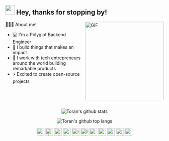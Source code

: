 <h2><img src="https://emojis.slackmojis.com/emojis/images/1531849430/4246/blob-sunglasses.gif?1531849430" width="30"/> Hey, thanks for stopping by!</h2>

<img align="right" height="250" alt="GIF" src="https://2e8ram2s1li74atce18qz5y1-wpengine.netdna-ssl.com/wp-content/uploads/2017/05/shutterstock_390754486-e1495655228528-1024x886.jpg" />

👨🏻‍💻 About me!

- 💻 I'm a Polyglot Backend Engineer
- 🔭 I build things that makes an impact
- 💜 I work with tech entrepreneurs around the world building remarkable products
- ⚡ Excited to create open-source projects

<br/>
<br/>
<br/>

<div align="center">

![Toran's github stats][gh-stats]

![Toran's github top langs][gh-lang-stats]

<a href="https://dev.to/toransahu"
        ><img
          src="https://cdn.jsdelivr.net/npm/simple-icons@v4/icons/dev-dot-to.svg"
          alt="dev.to"
          width="24"
          height="24"
  /></a>
<a href="https://www.facebook.com/t0ransahu"
    ><img
      src="https://cdn.jsdelivr.net/npm/simple-icons@v4/icons/facebook.svg"
      alt="facebook"
      width="24"
      height="24"
  /></a>
<a href="https://github.com/toransahu"
    ><img
      src="https://cdn.jsdelivr.net/npm/simple-icons@v4/icons/github.svg"
      alt="github"
      width="24"
      height="24"
  /></a>
<a href="https://hackerrank.com/toransahu"
    ><img
      src="https://cdn.jsdelivr.net/npm/simple-icons@v4/icons/hackerrank.svg"
      alt="hackerrank"
      width="24"
      height="24"
  /></a>
<a href="https://www.instagram.com/t0ransahu"
    ><img
      src="https://cdn.jsdelivr.net/npm/simple-icons@v4/icons/instagram.svg"
      alt="instagram"
      width="24"
      height="24"
  /></a>
<a href="https://linkedin.com/in/toransahu"
    ><img
      src="https://cdn.jsdelivr.net/npm/simple-icons@v4/icons/linkedin.svg"
      alt="linkedin"
      width="24"
      height="24"
  /></a>
<a href="https://toransahu.medium.com/"
    ><img
      src="https://cdn.jsdelivr.net/npm/simple-icons@v4/icons/medium.svg"
      alt="medium"
      width="24"
      height="24"
  /></a>
<a href="https://stackoverflow.com/users/5356343/toran-sahu"
    ><img
      src="https://cdn.jsdelivr.net/npm/simple-icons@v4/icons/stackoverflow.svg"
      alt="stackoverflow"
      width="24"
      height="24"
  /></a>
<a href="https://www.strava.com/athletes/toransahu"
    ><img
      src="https://cdn.jsdelivr.net/npm/simple-icons@v4/icons/strava.svg"
      alt="strava"
      width="24"
      height="24"
  /></a>
<a href="https://twitter.com/t0ransahu"
    ><img
      src="https://cdn.jsdelivr.net/npm/simple-icons@v4/icons/twitter.svg"
      alt="twitter"
      width="24"
      height="24"
  /></a>
<a href="mailto:toran.sahu@yahoo.com"
    ><img
      src="https://cdn.jsdelivr.net/npm/simple-icons@v4/icons/gmail.svg"
      alt="twitter"
      width="24"
      height="24"
  /></a>

</div>

<!-- image resizing sucks in the github flavoured markdown [gfm] -->
<!-- [![facebook][facebook-icon]{height=20px width=20px}][facebook] -->
<!-- [![github][github-icon]{height=20px width=20px}][github] -->
<!-- [![hackerrank][hackerrank-icon]{height=20px width=20px}][hackerrank] -->
<!-- [![instagram][instagram-icon]{height=20px width=20px}][instagram] -->
<!-- [![linkedin][linkedin-icon]{height=20px width=20px}][linkedin] -->
<!-- [![medium][medium-icon]{height=20px width=20px}][medium] -->
<!-- [![strava][strava-icon]{height=20px width=20px}][strava] -->
<!-- [![twitter][twitter-icon]{height=20px width=20px}][twitter] -->

[//]: Dynamic-Contents
[gh-stats]: https://github-readme-stats.vercel.app/api?username=toransahu&count_private=true&theme=dracula&show_icons=true&hide_title=true
[gh-lang-stats]: https://github-readme-stats.vercel.app/api/top-langs/?username=toransahu&theme=dracula&langs_count=10&layout=compact&hide_title=true
[//]: Profiles
[facebook]: https://www.facebook.com/t0ransahu
[github-io]: https://toransahu.github.io
[hackerrank]: https://hackerrank.com/toransahu
[instagram]: https://www.instagram.com/t0ransahu
[linkedin]: https://linkedin.com/in/toransahu
[medium]: https://medium.com/@toransahu
[strava]: https://www.strava.com/athletes/toransahu
[twitter]: https://twitter.com/t0ransahu
[//]: icons
[facebook-icon]: https://cdn.jsdelivr.net/npm/simple-icons@v4/icons/facebook.svg
[github-icon]: https://cdn.jsdelivr.net/npm/simple-icons@v4/icons/github.svg
[hackerrank-icon]: https://cdn.jsdelivr.net/npm/simple-icons@v4/icons/hackerrank.svg
[instagram-icon]: https://cdn.jsdelivr.net/npm/simple-icons@v4/icons/instagram.svg
[linkedin-icon]: https://cdn.jsdelivr.net/npm/simple-icons@v4/icons/linkedin.svg
[medium-icon]: https://cdn.jsdelivr.net/npm/simple-icons@v4/icons/medium.svg
[strava-icon]: https://cdn.jsdelivr.net/npm/simple-icons@v4/icons/strava.svg
[twitter-icon]: https://cdn.jsdelivr.net/npm/simple-icons@v4/icons/twitter.svg
